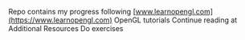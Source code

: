Repo contains my progress following [www.learnopengl.com](https://www.learnopengl.com) OpenGL tutorials
Continue reading at Additional Resources
Do exercises
